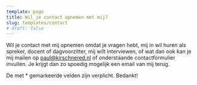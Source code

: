 ```yaml
---
template: page
title: Wil je contact opnemen met mij?
slug: templates/contact
# draft: false
---
```

Wil je contact met mij opnemen omdat je vragen hebt, mij in wil huren als spreker, docent of dagvoorzitter, mij wilt interviewen, of wat dan ook kan je mij mailen op paul@kirschnered.nl of onderstaande contactformulier invullen. Je krijgt dan zo spoedig mogelijk een email van mij terug. 

De met * gemarkeerde velden zijn verplicht. Bedankt!

<!-- 
Adres: Prins Clausstraat 48, 6433JR Hoensbroek, Nederland

Tel.: +31 (0)630390674

email: paul@kirschnered.nl; paul.kirschner@ou.nl

Twitter: @P_A_Kirschner

Facebook: https://www.facebook.com/PaulAKirschner

Linked In: https://nl.linkedin.com/in/paulkirschner

IBAN: NL55 ABNA 0831 6971 64

BIC: ABNANL2A

KvKnummer: 72332026

BTWnummer: NL001275031B88
 -->

